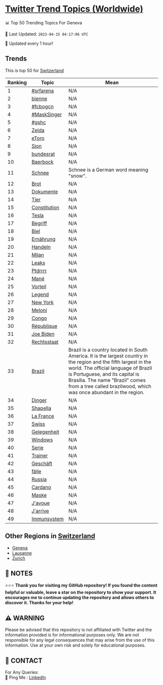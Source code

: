[Twitter Trend Topics (Worldwide)](https://github.com/ErcinDedeoglu/Twitter-Trend-Topics)
==========


📊 Top 50 Trending Topics For Geneva

📆 Last Updated: `2023-04-15 04:17:06 UTC`

🔧 Updated every 1 hour!


## Trends

This is top 50 for [Switzerland](</Switzerland>)

| Ranking | Topic | Mean |
| ------- | ------------ | ------------ |
| 1 | [#srfarena](http://twitter.com/search?q=%23srfarena) | N/A |
| 2 | [bienne](http://twitter.com/search?q=bienne) | N/A |
| 3 | [#fcbogcn](http://twitter.com/search?q=%23fcbogcn) | N/A |
| 4 | [#MaskSinger](http://twitter.com/search?q=%23MaskSinger) | N/A |
| 5 | [#gshc](http://twitter.com/search?q=%23gshc) | N/A |
| 6 | [Zelda](http://twitter.com/search?q=Zelda) | N/A |
| 7 | [eToro](http://twitter.com/search?q=eToro) | N/A |
| 8 | [Sion](http://twitter.com/search?q=Sion) | N/A |
| 9 | [bundesrat](http://twitter.com/search?q=bundesrat) | N/A |
| 10 | [Baerbock](http://twitter.com/search?q=Baerbock) | N/A |
| 11 | [Schnee](http://twitter.com/search?q=Schnee) | Schnee is a German word meaning "snow". |
| 12 | [Brot](http://twitter.com/search?q=Brot) | N/A |
| 13 | [Dokumente](http://twitter.com/search?q=Dokumente) | N/A |
| 14 | [Tier](http://twitter.com/search?q=Tier) | N/A |
| 15 | [Constitution](http://twitter.com/search?q=Constitution) | N/A |
| 16 | [Tesla](http://twitter.com/search?q=Tesla) | N/A |
| 17 | [Begriff](http://twitter.com/search?q=Begriff) | N/A |
| 18 | [Biel](http://twitter.com/search?q=Biel) | N/A |
| 19 | [Ernährung](http://twitter.com/search?q=Ern%c3%a4hrung) | N/A |
| 20 | [Handeln](http://twitter.com/search?q=Handeln) | N/A |
| 21 | [Milan](http://twitter.com/search?q=Milan) | N/A |
| 22 | [Leaks](http://twitter.com/search?q=Leaks) | N/A |
| 23 | [Ptdrrrr](http://twitter.com/search?q=Ptdrrrr) | N/A |
| 24 | [Mané](http://twitter.com/search?q=Man%c3%a9) | N/A |
| 25 | [Vorteil](http://twitter.com/search?q=Vorteil) | N/A |
| 26 | [Legend](http://twitter.com/search?q=Legend) | N/A |
| 27 | [New York](http://twitter.com/search?q=New+York) | N/A |
| 28 | [Meloni](http://twitter.com/search?q=Meloni) | N/A |
| 29 | [Congo](http://twitter.com/search?q=Congo) | N/A |
| 30 | [République](http://twitter.com/search?q=R%c3%a9publique) | N/A |
| 31 | [Joe Biden](http://twitter.com/search?q=Joe+Biden) | N/A |
| 32 | [Rechtsstaat](http://twitter.com/search?q=Rechtsstaat) | N/A |
| 33 | [Brazil](http://twitter.com/search?q=Brazil) | Brazil is a country located in South America. It is the largest country in the region and the fifth largest in the world. The official language of Brazil is Portuguese, and its capital is Brasília. The name "Brazil" comes from a tree called brazilwood, which was once abundant in the region. |
| 34 | [Dinger](http://twitter.com/search?q=Dinger) | N/A |
| 35 | [Shapella](http://twitter.com/search?q=Shapella) | N/A |
| 36 | [La France](http://twitter.com/search?q=La+France) | N/A |
| 37 | [Swiss](http://twitter.com/search?q=Swiss) | N/A |
| 38 | [Gelegenheit](http://twitter.com/search?q=Gelegenheit) | N/A |
| 39 | [Windows](http://twitter.com/search?q=Windows) | N/A |
| 40 | [Serie](http://twitter.com/search?q=Serie) | N/A |
| 41 | [Trainer](http://twitter.com/search?q=Trainer) | N/A |
| 42 | [Geschäft](http://twitter.com/search?q=Gesch%c3%a4ft) | N/A |
| 43 | [fälle](http://twitter.com/search?q=f%c3%a4lle) | N/A |
| 44 | [Russia](http://twitter.com/search?q=Russia) | N/A |
| 45 | [Cardano](http://twitter.com/search?q=Cardano) | N/A |
| 46 | [Maske](http://twitter.com/search?q=Maske) | N/A |
| 47 | [J'avoue](http://twitter.com/search?q=J%27avoue) | N/A |
| 48 | [J'arrive](http://twitter.com/search?q=J%27arrive) | N/A |
| 49 | [Immunsystem](http://twitter.com/search?q=Immunsystem) | N/A |



## Other Regions in [Switzerland](</Switzerland>)

* [Geneva](</Switzerland/Geneva.md>)
* [Lausanne](</Switzerland/Lausanne.md>)
* [Zurich](</Switzerland/Zurich.md>)



## 📝 NOTES

⭐⭐⭐ **Thank you for visiting my GitHub repository! If you found the content helpful or valuable, leave a star on the repository to show your support. It encourages me to continue updating the repository and allows others to discover it. Thanks for your help!**


## ⚠️ WARNING

Please be advised that this repository is not affiliated with Twitter and the information provided is for informational purposes only. We are not responsible for any legal consequences that may arise from the use of this information. Use at your own risk and solely for educational purposes.


## 📨 CONTACT

 For Any Queries:  
            🏓 Ping Me : [LinkedIn](https://www.linkedin.com/in/ercindedeoglu/)
